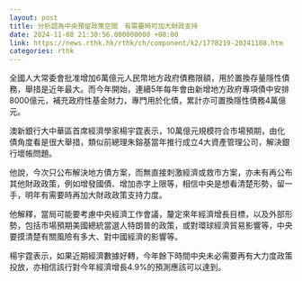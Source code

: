 ```yaml
---
layout: post
title: 分析認為中央預留政策空間　有需要時可加大財政支持
date: 2024-11-08 21:30:56.000000000 +08:00
link: https://news.rthk.hk/rthk/ch/component/k2/1778219-20241108.htm
categories: rthk
---
```


全國人大常委會批准增加6萬億元人民幣地方政府債務限額，用於置換存量隱性債務，舉措是近年最大。而今年開始，連續5年每年會由新增地方政府專項債中安排8000億元，補充政府性基金財力，專門用於化債，累計亦可置換隱性債務4萬億元。

澳新銀行大中華區首席經濟學家楊宇霆表示，10萬億元規模符合市場預期，由化債角度看是很大舉措，類似前總理朱鎔基當年推行成立4大資產管理公司，解決銀行壞帳問題。

他說，今次只公布解決地方債方案，而無直接刺激經濟或救市方案，亦未有再公布其他財政政策，例如增發國債、增加赤字上限等，相信中央是想看清楚形勢，留一手，明年有需要時再加大財政政策支持力度。

他解釋，當局可能要考慮中央經濟工作會議，釐定來年經濟增長目標，以及外部形勢，包括市場預期美國總統當選人特朗普的政策，或對環球經濟貿易影響等，中央要摸清楚有關風險有多大、對中國經濟的影響等。

楊宇霆表示，如果近期經濟數據好轉，今年餘下時間中央未必需要再有大力度政策投放，亦相信該行對今年經濟增長4.9%的預測應該可以達到。
